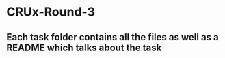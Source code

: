# CRUx-Round-3

## Each task folder contains all the files as well as a README which talks about the task
